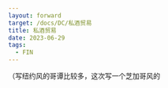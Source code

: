 ```yaml
---
layout: forward
target: /docs/DC/私酒贸易
title: 私酒贸易
date: 2023-06-29
tags: 
  - FIN
---
```


（写纽约风的哥谭比较多，这次写一个芝加哥风的

